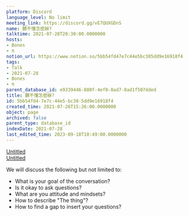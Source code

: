 ```yaml
---
platform: Discord
language_level: No limit
meeting_link: https://discord.gg/vE7QUXGDnS
name: 聽不懂怎麼辦?
talktime: 2021-07-28T20:30:00.0000000
hosts:
- Bones
- π
notion_url: https://www.notion.so/5bb54fd47e7c44e5bc385dd9e16918f4
tags:
- Talk
- 2021-07-28
- Bones
- π
parent_database_id: e9339446-880f-4ef0-8ad7-8ad1f507dded
title: 聽不懂怎麼辦?
id: 5bb54fd4-7e7c-44e5-bc38-5dd9e16918f4
created_time: 2021-07-26T15:26:00.0000000
object: page
archived: false
parent_type: database_id
indexDate: 2021-07-28
last_edited_time: 2023-09-18T10:49:00.0000000
---
```




[Untitled](https://www.notion.so/12c4a9e645d54aefa860b5f927a0b220)   
[Untitled](https://www.notion.so/482e61b02b9c4456b2b4fe86bb7544c6)   


We will discuss the following but not limited to:
   - What is your goal of the conversation?
   - Is it okay to ask questions?
   - What are you attitude and mindsets?
   - How to describe "The thing"?
   - How to find a gap to insert your questions?






